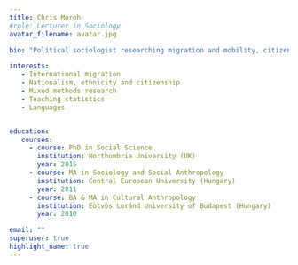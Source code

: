 ```yaml
---
title: Chris Moreh
#role: Lecturer in Sociology
avatar_filename: avatar.jpg

bio: "Political sociologist researching migration and mobility, citizenship, ethnicity, urban heritage, and political discourse."

interests:
   - International migration
   - Nationalism, ethnicity and citizenship
   - Mixed methods research
   - Teaching statistics
   - Languages


education:
   courses:
     - course: PhD in Social Science
       institution: Northumbria University (UK)
       year: 2015
     - course: MA in Sociology and Social Anthropology
       institution: Central European University (Hungary)
       year: 2011
     - course: BA & MA in Cultural Anthropology
       institution: Eötvös Loránd University of Budapest (Hungary)
       year: 2010

email: ""
superuser: true
highlight_name: true
---
```

